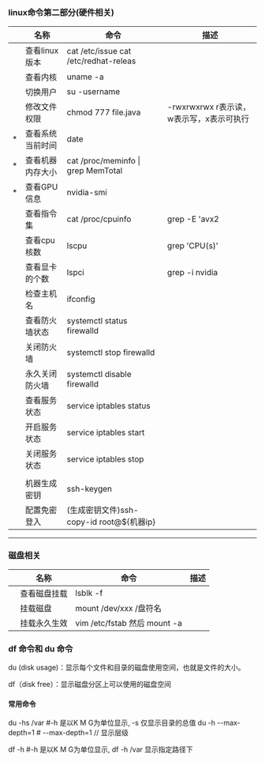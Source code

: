 # 
### linux命令第二部分(硬件相关)

| | 名称 | 命令  | 描述 |
|-----|-----|-----|----|
| |查看linux版本 | cat /etc/issue     cat /etc/redhat-releas| |
| |查看内核|uname -a||
| |切换用户|su -username||
| |修改文件权限|chmod 777 file.java|-rwxrwxrwx r表示读，w表示写，x表示可执行|
|*|查看系统当前时间|date||
|*|查看机器内存大小|cat /proc/meminfo &#124; grep MemTotal||
|*|查看GPU信息|nvidia-smi||
| |查看指令集| cat /proc/cpuinfo |grep -E 'avx2|avx'||
| |查看cpu核数|lscpu|grep  'CPU(s)'||
| |查看显卡的个数| lspci |grep -i nvidia||
| |检查主机名| ifconfig||
| |查看防火墙状态|  systemctl status firewalld| |
| |关闭防火墙| systemctl stop firewalld||
| |永久关闭防火墙| systemctl disable firewalld||
| |查看服务状态|service  iptables status||
| |开启服务状态|service  iptables start||
| |关闭服务状态|service  iptables stop||
| |||
| |机器生成密钥|ssh-keygen|
| |配置免密登入| (生成密钥文件)ssh-copy-id root@${机器ip}||



---
### 磁盘相关

| | 名称 | 命令  | 描述  |
|-----|-----|-----|-----|
| |查看磁盘挂载|lsblk -f ||
| |挂载磁盘|mount /dev/xxx /盘符名||
| |挂载永久生效|vim /etc/fstab 然后 mount -a||


### df 命令和 du 命令

du (disk usage)：显示每个文件和目录的磁盘使用空间，也就是文件的大小。

df（disk free）：显示磁盘分区上可以使用的磁盘空间

#### 常用命令
du -hs /var #-h 是以K M G为单位显示, -s 仅显示目录的总值
du -h --max-depth=1 # --max-depth=1  // 显示层级

df -h  #-h 是以K M G为单位显示,
df -h /var 显示指定路径下



